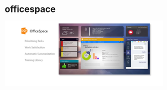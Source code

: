# officespace

![Logo](https://github.com/travelln/officespace/blob/master/public/images/cover-02.jpg)
